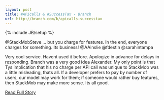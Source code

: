 ```yaml
---
layout: post
title: #APIcalls & #SuccessTax - Branch
url: http://branch.com/b/apicalls-successtax
---
```

{% include JB/setup %}<p>  @StackMobSteve … but you charge for features.  In the end, everyone charges for something.  Its business!  @AAinslie @fdestin @sarahintampa 
 
  Very cool service.  Havent used it before.  Apologize in advance for delays in responding.  Branch was a very good idea Alexander.  My only point is that Tys implication that his no charge per API call was unique to StackMob was a little misleading, thats all.  If a developer prefers to pay by number of users, our model may work for them; if someone would rather buy features, then StackMob may make more sense.  Its all good.<br />
<p><a href="http://branch.com/b/apicalls-successtax">Read Full Story</a></p>
